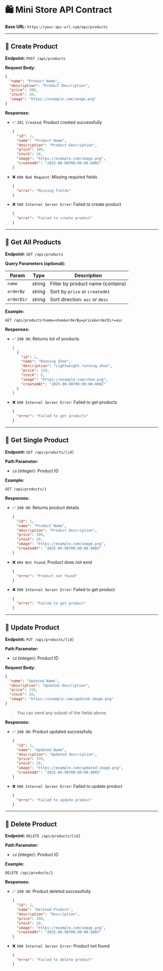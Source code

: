 # 🛍️ Mini Store API Contract

**Base URL:** `https://your-api-url.com/api/products`

---

## 🔹 Create Product

**Endpoint:** `POST /api/products`

**Request Body:**

```json
{
  "name": "Product Name",
  "description": "Product Description",
  "price": 100,
  "stock": 10,
  "image": "https://example.com/image.png"
}
```

**Responses:**

- ✅ `201 Created`: Product created successfully

  ```json
  {
    "id": 1,
    "name": "Product Name",
    "description": "Product Description",
    "price": 100,
    "stock": 10,
    "image": "https://example.com/image.png",
    "createdAt": "2025-06-08T00:00:00.000Z"
  }
  ```

- ❌ `400 Bad Request`: Missing required fields

  ```json
  {
    "error": "Missing fields"
  }
  ```

- ❌ `500 Internal Server Error`: Failed to create product
  ```json
  {
    "error": "Failed to create product"
  }
  ```

---

## 🔹 Get All Products

**Endpoint:** `GET /api/products`

**Query Parameters (optional):**

| Param      | Type   | Description                       |
| ---------- | ------ | --------------------------------- |
| `name`     | string | Filter by product name (contains) |
| `orderBy`  | string | Sort by `price` or `createdAt`    |
| `orderDir` | string | Sort direction: `asc` or `desc`   |

**Example:**

```
GET /api/products?name=shoe&orderBy=price&orderDir=asc
```

**Responses:**

- ✅ `200 OK`: Returns list of products

  ```json
  [
    {
      "id": 1,
      "name": "Running Shoe",
      "description": "Lightweight running shoe",
      "price": 120,
      "stock": 5,
      "image": "https://example.com/shoe.png",
      "createdAt": "2025-06-08T00:00:00.000Z"
    }
  ]
  ```

- ❌ `500 Internal Server Error`: Failed to get products
  ```json
  {
    "error": "Failed to get products"
  }
  ```

---

## 🔹 Get Single Product

**Endpoint:** `GET /api/products/[id]`

**Path Parameter:**

- `id` (integer): Product ID

**Example:**

```
GET /api/products/1
```

**Responses:**

- ✅ `200 OK`: Returns product details

  ```json
  {
    "id": 1,
    "name": "Product Name",
    "description": "Product Description",
    "price": 100,
    "stock": 10,
    "image": "https://example.com/image.png",
    "createdAt": "2025-06-08T00:00:00.000Z"
  }
  ```

- ❌ `404 Not Found`: Product does not exist

  ```json
  {
    "error": "Product not found"
  }
  ```

- ❌ `500 Internal Server Error`: Failed to get product

  ```json
  {
    "error": "Failed to get product"
  }
  ```

---

## 🔹 Update Product

**Endpoint:** `PUT /api/products/[id]`

**Path Parameter:**

- `id` (integer): Product ID

**Request Body:**

```json
{
  "name": "Updated Name",
  "description": "Updated description",
  "price": 150,
  "stock": 20,
  "image": "https://example.com/updated-image.png"
}
```

> You can send any subset of the fields above.

**Responses:**

- ✅ `200 OK`: Product updated successfully

  ```json
  {
    "id": 1,
    "name": "Updated Name",
    "description": "Updated description",
    "price": 150,
    "stock": 20,
    "image": "https://example.com/updated-image.png",
    "createdAt": "2025-06-08T00:00:00.000Z"
  }
  ```

- ❌ `500 Internal Server Error`: Failed to update product

  ```json
  {
    "error": "Failed to update product"
  }
  ```

---

## 🔹 Delete Product

**Endpoint:** `DELETE /api/products/[id]`

**Path Parameter:**

- `id` (integer): Product ID

**Example:**

```
DELETE /api/products/1
```

**Responses:**

- ✅ `200 OK`: Product deleted successfully

  ```json
  {
    "id": 1,
    "name": "Deleted Product",
    "description": "Description",
    "price": 100,
    "stock": 10,
    "image": "https://example.com/image.png",
    "createdAt": "2025-06-08T00:00:00.000Z"
  }
  ```

- ❌ `500 Internal Server Error`: Product not found

  ```json
  {
    "error": "Failed to delete product"
  }
  ```
